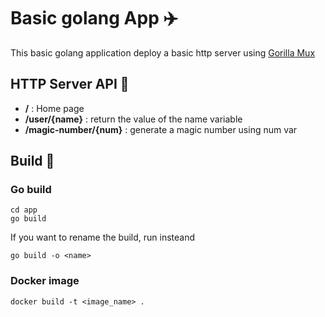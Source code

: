 # Basic golang App :airplane:

This basic golang application deploy a basic http server using [Gorilla Mux](https://github.com/gorilla/mux.git)

## HTTP Server API :book:

+ **/** : Home page
+ **/user/{name}** : return the value of the name variable
+ **/magic-number/{num}** : generate a magic number using num var

## Build :hammer:

### Go build

    cd app 
    go build

If you want to rename the build, run insteand

    go build -o <name>

### Docker image

    docker build -t <image_name> .
